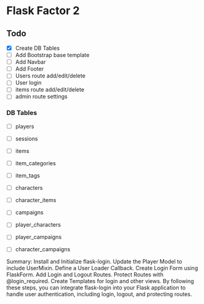 # Flask Factor 2

## Todo
- [x] Create DB Tables
- [ ] Add Bootstrap base template
- [ ] Add Navbar
- [ ] Add Footer
- [ ] Users route add/edit/delete
- [ ] User login
- [ ] items route add/edit/delete
- [ ] admin route settings

### DB Tables
- [ ] players
- [ ] sessions
- [ ] items
- [ ] item_categories
- [ ] item_tags
- [ ] characters
- [ ] character_items
- [ ] campaigns
- [ ] player_characters
- [ ] player_campaigns
- [ ] character_campaigns


Summary:
Install and Initialize flask-login.
Update the Player Model to include UserMixin.
Define a User Loader Callback.
Create Login Form using FlaskForm.
Add Login and Logout Routes.
Protect Routes with @login_required.
Create Templates for login and other views.
By following these steps, you can integrate flask-login into your Flask application to handle user authentication, including login, logout, and protecting routes.